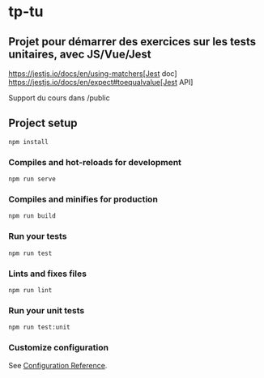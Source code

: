 # tp-tu

## Projet pour démarrer des exercices sur les tests unitaires, avec JS/Vue/Jest

https://jestjs.io/docs/en/using-matchers[Jest doc]
https://jestjs.io/docs/en/expect#toequalvalue[Jest API]

Support du cours dans /public

## Project setup
```
npm install
```

### Compiles and hot-reloads for development
```
npm run serve
```

### Compiles and minifies for production
```
npm run build
```

### Run your tests
```
npm run test
```

### Lints and fixes files
```
npm run lint
```

### Run your unit tests
```
npm run test:unit
```

### Customize configuration
See [Configuration Reference](https://cli.vuejs.org/config/).

